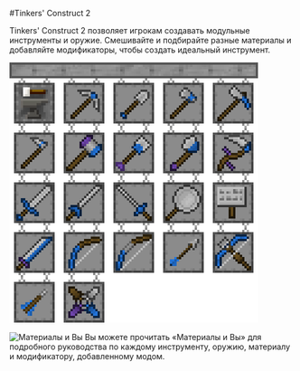 #Tinkers' Construct 2

Tinkers' Construct 2 позволяет игрокам создавать модульные инструменты и оружие. Смешивайте и подбирайте разные материалы и добавляйте модификаторы, чтобы создать идеальный инструмент.

![](tools.png)

![Материалы и Вы](item:tconstruct:book)
Вы можете прочитать «Материалы и Вы» для подробного руководства по каждому инструменту, оружию, материалу и модификатору, добавленному модом.